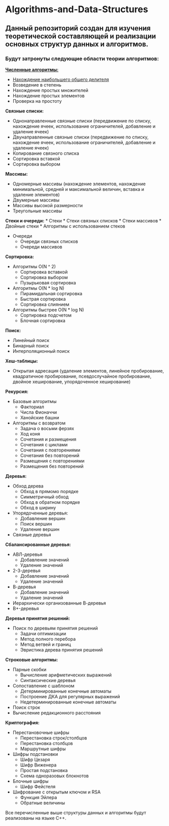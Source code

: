 # Algorithms-and-Data-Structures

## Данный репозиторий создан для изучения теоретической составляющей и реализации основных структур данных и алгоритмов.
### Будут затронуты следующие области теории алгоритмов:
**[Численные алгоритмы:](./numerical_algorithms)**
  * [Нахождение наибольшего общего делителя](./numerical_algorithms/gcd.cpp)
  * Возведение в степень
  * Нахождение простых множителей
  * Нахождение простых элементов
  * Проверка на простоту
  
**Связные списки:**
  * Однонаправленные связные списки (передвижение по списку, нахождение ячеек, использование ограничителей, добавление и удаление ячеек)
  * Двунаправленные связные списки (передвижение по списку, нахождение ячеек, использование ограничителей, добавление и удаление ячеек)
  * Копирование связного списка
  * Сортировка вставкой
  * Сортировка выбором
 
**Массивы:**
  * Одномерные массивы (нахождение элементов, нахождение минимальной, средней и максимальной величин, вставка и удаление элементов)
  * Двумерные массивы
  * Массивы высокой размерности
  * Треугольные массивы

**Стеки и очереди:**
    * Стеки
    * Стеки связных списков
    * Стеки массивов
    * Двойные стеки
    * Алгоритмы с использованием стеков
  * Очереди
    * Очереди связных списков
    * Очереди массивов
    
**Сортировка:**
  * Алгоритмы O(N ^ 2)
    * Сортировка вставкой
    * Сортировка выбором
    * Пузырьковая сортировка
  * Алгоритмы O(N * log N)
    * Пирамидальная сортировка
    * Быстрая сортировка
    * Сортировка слиянием
  * Алгоритмы быстрее O(N * log N)
    * Сортировка подсчетом
    * Блочная сортировка
    
**Поиск:**
  * Линейный поиск
  * Бинарный поиск
  * Интерполяционный поиск

**Хеш-таблицы:**
  * Открытая адресация (удаление элементов, линейное пробирование, квадратичное пробирование, псевдослучайное пробирование, двойное хеширование, упорядоченное хеширование)

**Рекурсия:**
  * Базовые алгоритмы
    * Факториал
    * Числа Фионаччи
    * Ханойские башни
  * Алгоритмы с возвратом
    * Задача о восьми ферзях
    * Ход коня
    * Сочетания и размещения
    * Сочетания с циклами
    * Сочетания с повторениями
    * Сочетания без повторений
    * Размещения с повторениями
    * Размещения без повторений
 
**Деревья:**
 * Обход дерева
    * Обход в прямомо порядке
    * Симметричный обход
    * Обход в обратном порядке
    * Обход в ширину
 * Упорядоченные деревья:
    * Добавление вершин
    * Поиск вершин
    * Удаление вершин
 * Связные деревья
    
**Сбалансированные деревья:**
 * АВЛ-деревья
    * Добавление значений
    * Удаление значений
 * 2-3-деревья
    * Добавление значений
    * Удаление значений
 * В-деревья
    * Добавление значений
    * Удаление значений
 * Иерархически организованные В-деревья
 * В+-деревья
    
**Деревья принятия решений:**
 * Поиск по деревьям принятия решений
    * Задачи оптимизации
    * Метод полного перебора
    * Метод ветвей и границ
    * Эвристика дерева принятия решений
 
**Строковые алгоритмы:**
 * Парные скобки
    * Вычисление арифметических выражений
    * Синтаксические деревья
 * Сопоставление с шаблоном
    * Детерминированные конечные автоматы
    * Построение ДКА для регулярных выражений
    * Недетерминированные конечные автоматы
 * Поиск строк
 * Вычисление редакционного расстояния
 
**Криптография:**
 * Перестановочные шифры
    * Перестановка строк/столбцов
    * Перестановка столбцов
    * Маршрутные шифры
 * Шифры подстановки
    * Шифр Цезаря
    * Шифр Виженера
    * Простая подстановка
    * Схема одноразовых блокнотов
 * Блочные шифры
    * Шифр Фейстеля
 * Шифрование с открытым ключом и RSA
    * Функция Эйлера
    * Обратные величины
 
 Все перечисленные выше структуры данных и алгоритмы будут реализованы на языке C++.
    
